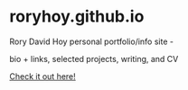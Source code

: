 # roryhoy.github.io

Rory David Hoy personal portfolio/info site - 

bio + links, selected projects, writing, and CV


[Check it out here!](https://www.rhoy.ca)
